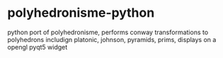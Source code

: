 # polyhedronisme-python
python port of polyhedronisme, performs conway transformations to polyhedrons includign platonic, johnson, pyramids, prims, displays on a opengl pyqt5 widget

